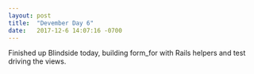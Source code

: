 ```yaml
---
layout: post
title:  "Devember Day 6"
date:   2017-12-6 14:07:16 -0700
---
```


Finished up Blindside today, building form_for with Rails helpers and test driving the views.